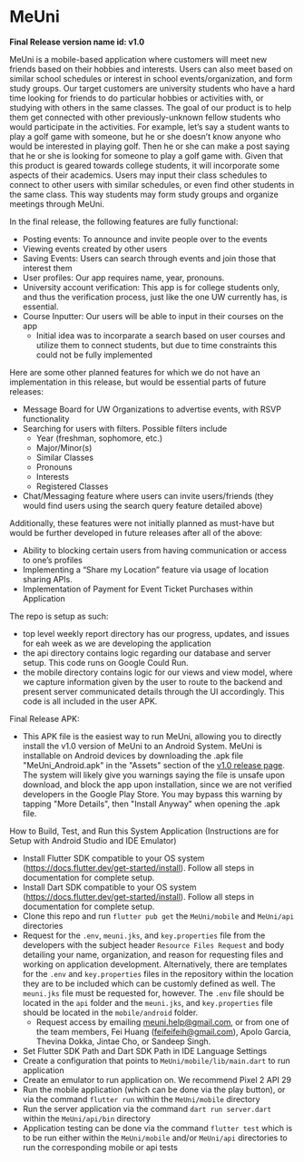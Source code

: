 # MeUni

**Final Release version name id: v1.0**

MeUni is a mobile-based application where customers will meet new friends based on their hobbies and interests. Users can also meet based on similar school schedules or interest in school events/organization, and form study groups. Our target customers are university students who have a hard time looking for friends to do particular hobbies or activities with, or studying with others in the same classes. The goal of our product is to help them get connected with other previously-unknown fellow students who would participate in the activities. For example, let’s say a student wants to play a golf game with someone, but he or she doesn’t know anyone who would be interested in playing golf. Then he or she can make a post saying that he or she is looking for someone to play a golf game with. Given that this product is geared towards college students, it will incorporate some aspects of their academics. Users may input their class schedules to connect to other users with similar schedules, or even find other students in the same class. This way students may form study groups and organize meetings through MeUni.

In the final release, the following features are fully functional:
- Posting events: To announce and invite people over to the events
- Viewing events created by other users
- Saving Events: Users can search through events and join those that interest them
- User profiles: Our app requires name, year, pronouns. 
- University account verification: This app is for college students only, and thus the verification process, just like the one UW currently has, is essential.
- Course Inputter: Our users will be able to input in their courses on the app
  - Initial idea was to incorparate a search based on user courses and utilize them to connect students, but due to time constraints this could not be fully implemented

Here are some other planned features for which we do not have an implementation in this release, but would be essential parts of future releases:
- Message Board for UW Organizations to advertise events, with RSVP functionality
- Searching for users with filters. Possible filters include
  - Year (freshman, sophomore, etc.)
  - Major/Minor(s)
  - Similar Classes
  - Pronouns
  - Interests
  - Registered Classes 
- Chat/Messaging feature where users can invite users/friends (they would find users using the search query feature detailed above)

Additionally, these features were not initially planned as must-have but would be further developed in future releases after all of the above:
- Ability to blocking certain users from having communication or access to one’s profiles
- Implementing a “Share my Location” feature via usage of location sharing APIs.
- Implementation of Payment for Event Ticket Purchases within Application

The repo is setup as such:
- top level weekly report directory has our progress, updates, and issues for eah week as we are developing the application
- the api directory contains logic regarding our database and server setup. This code runs on Google Could Run.
- the mobile directory contains logic for our views and view model, where we capture information given by the user to route to the backend and present server communicated details through the UI accordingly. This code is all included in the user APK.

Final Release APK:
- This APK file is the easiest way to run MeUni, allowing you to directly install the v1.0 version of MeUni to an Android System. MeUni is installable on Android devices by downloading the .apk file "MeUni_Android.apk" in the "Assets" section of the [v1.0 release page](https://github.com/SunnySoldier357/MeUni/releases/tag/v1.0). The system will likely give you warnings saying the file is unsafe upon download, and block the app upon installation, since we are not verified developers in the Google Play Store. You may bypass this warning by tapping "More Details", then "Install Anyway" when opening the .apk file.

How to Build, Test, and Run this System Application (Instructions are for Setup with Android Studio and IDE Emulator)
- Install Flutter SDK compatible to your OS system (https://docs.flutter.dev/get-started/install). Follow all steps in documentation for complete setup.
- Install Dart SDK compatible to your OS system (https://docs.flutter.dev/get-started/install). Follow all steps in documentation for complete setup.
- Clone this repo and run `flutter pub get` the `MeUni/mobile` and `MeUni/api` directories
- Request for the `.env`, `meuni.jks`, and `key.properties` file from the developers with the subject header `Resource Files Request` and body detailing your name, organization, and reason for requesting files and working on application development. Alternatively, there are templates for the `.env` and `key.properties` files in the repository within the location they are to be included which can be customly defined as well. The `meuni.jks` file must be requested for, however. The `.env` file should be located in the `api` folder and the `meuni.jks`, and `key.properties` file should be located in the `mobile/android` folder.
    - Request access by emailing meuni.help@gmail.com, or from one of the team members, Fei Huang (feifeifeih@gmail.com), Apolo Garcia, Thevina Dokka, Jintae Cho, or Sandeep Singh.
- Set Flutter SDK Path and Dart SDK Path in IDE Language Settings
- Create a configuration that points to `MeUni/mobile/lib/main.dart` to run application
- Create an emulator to run application on. We recommend Pixel 2 API 29
- Run the mobile application (which can be done via the play button), or via the command `flutter run` within the `MeUni/mobile` directory
- Run the server application via the command `dart run server.dart` within the `MeUni/api/bin` directory
- Application testing can be done via the command `flutter test` which is to be run either within the `MeUni/mobile` and/or `MeUni/api` directories to run the corresponding mobile or api tests
